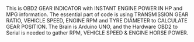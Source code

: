 This is OBD2 GEAR INDICATOR with INSTANT ENGINE POWER IN HP and MPG information.
The essential part of code is using TRANSMISSION GEAR RATIO, VEHICLE SPEED, ENGINE RPM and TYRE DIAMETER to CALCULATE GEAR POSITION.
The Brain is Arduino UNO, and the Hardware OBD2 to Serial is needed to gather RPM, VEHICLE SPEED & ENGINE HORSE POWER.

